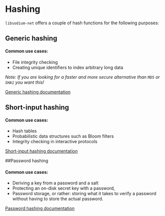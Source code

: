 # Hashing

`libsodium-net` offers a couple of hash functions for the following purposes:


## Generic hashing
#### Common use cases:
* File integrity checking
* Creating unique identifiers to index arbitrary long data

*Note: If you are looking for a faster and more secure alternative than `MD5` or `SHA1` you want this!*

[Generic hashing documentation](generic_hashing.md)

## Short-input hashing
#### Common use cases:

* Hash tables
* Probabilistic data structures such as Bloom filters
* Integrity checking in interactive protocols

[Short-input hashing documentation](short-input_hashing.md)

##Password hashing
#### Common use cases:

* Deriving a key from a password and a salt
* Protecting an on-disk secret key with a password,
* Password storage, or rather: storing what it takes to verify a password without having to store the actual password.

[Password hashing documentation](../password_hashing/README.md)
